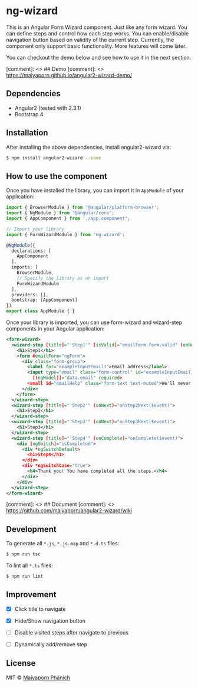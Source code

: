 # ng-wizard

This is an Angular Form Wizard component. Just like any form wizard. You can define steps and control how each step works. You can enable/disable navigation button based on validity of the current step. Currently, the component only support basic functionality. More features will come later.

You can checkout the demo below and see how to use it in the next section.

[comment]: <> ## Demo
[comment]: <> https://maiyaporn.github.io/angular2-wizard-demo/

## Dependencies
- Angular2 (tested with 2.3.1)
- Bootstrap 4

## Installation

After installing the above dependencies, install angular2-wizard via:

```bash
$ npm install angular2-wizard --save
```

## How to use the component

Once you have installed the library, you can import it in `AppModule` of your application:

```typescript
import { BrowserModule } from '@angular/platform-browser';
import { NgModule } from '@angular/core';
import { AppComponent } from './app.component';

// Import your library
import { FormWizardModule } from 'ng-wizard';

@NgModule({
  declarations: [
    AppComponent
  ],
  imports: [
    BrowserModule,
    // Specify the library as an import
    FormWizardModule
  ],
  providers: [],
  bootstrap: [AppComponent]
})
export class AppModule { }
```

Once your library is imported, you can use form-wizard and wizard-step components in your Angular application:

```xml
<form-wizard>
  <wizard-step [title]="'Step1'" [isValid]="emailForm.form.valid" (onNext)="onStep1Next($event)">
    <h1>Step1</h1>
    <form #emailForm="ngForm">
      <div class="form-group">
        <label for="exampleInputEmail1">Email address</label>
        <input type="email" class="form-control" id="exampleInputEmail1" name="exampleInputEmail1" aria-describedby="emailHelp" placeholder="Enter email"
          [(ngModel)]="data.email" required>
        <small id="emailHelp" class="form-text text-muted">We'll never share your email with anyone else.</small>
      </div>
    </form>
  </wizard-step>
  <wizard-step [title]="'Step2'" (onNext)="onStep2Next($event)">
    <h1>Step2</h1>
  </wizard-step>
  <wizard-step [title]="'Step3'" (onNext)="onStep3Next($event)">
    <h1>Step3</h1>
  </wizard-step>
  <wizard-step [title]="'Step4'" (onComplete)="onComplete($event)">
    <div [ngSwitch]="isCompleted">
      <div *ngSwitchDefault>
        <h1>Step4</h1>
      </div>
      <div *ngSwitchCase="true">
        <h4>Thank you! You have completed all the steps.</h4>
      </div>
    </div>
  </wizard-step>
</form-wizard>
```

[comment]: <> ## Document
[comment]: <> https://github.com/maiyaporn/angular2-wizard/wiki

## Development

To generate all `*.js`, `*.js.map` and `*.d.ts` files:

```bash
$ npm run tsc
```

To lint all `*.ts` files:

```bash
$ npm run lint
```

## Improvement
- [x] Click title to navigate
- [x] Hide/Show navigation button
- [ ] Disable visited steps after navigate to previous
- [ ] Dynamically add/remove step


## License

MIT © [Maiyaporn Phanich](mailto:p.maiyaporn@gmail.com)
